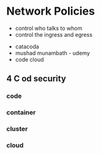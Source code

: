 # Network Policies
- control who talks to whom
- control the ingress and egress

* catacoda
* mushad munambath - udemy
* code cloud

## 4 C od security
### code
### container
### cluster 
### cloud